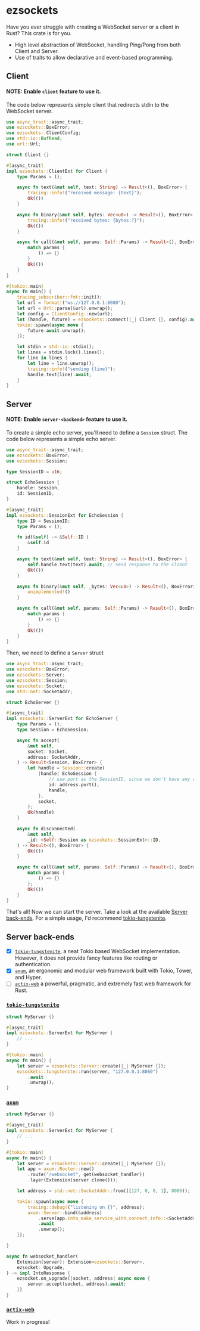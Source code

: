 # ezsockets

Have you ever struggle with creating a WebSocket server or a client in Rust? This crate is for you.

- High level abstraction of WebSocket, handling Ping/Pong from both Client and Server.
- Use of traits to allow declarative and event-based programming.

## Client

#### NOTE: Enable `client` feature to use it.

The code below represents simple client that redirects stdin to the WebSocket server.

```rust
use async_trait::async_trait;
use ezsockets::BoxError;
use ezsockets::ClientConfig;
use std::io::BufRead;
use url::Url;

struct Client {}

#[async_trait]
impl ezsockets::ClientExt for Client {
    type Params = ();

    async fn text(&mut self, text: String) -> Result<(), BoxError> {
        tracing::info!("received message: {text}");
        Ok(())
    }

    async fn binary(&mut self, bytes: Vec<u8>) -> Result<(), BoxError> {
        tracing::info!("received bytes: {bytes:?}");
        Ok(())
    }

    async fn call(&mut self, params: Self::Params) -> Result<(), BoxError> {
        match params {
            () => {}
        }
        Ok(())
    }
}

#[tokio::main]
async fn main() {
    tracing_subscriber::fmt::init();
    let url = format!("ws://127.0.0.1:8080");
    let url = Url::parse(&url).unwrap();
    let config = ClientConfig::new(url);
    let (handle, future) = ezsockets::connect(|_| Client {}, config).await;
    tokio::spawn(async move {
        future.await.unwrap();
    });

    let stdin = std::io::stdin();
    let lines = stdin.lock().lines();
    for line in lines {
        let line = line.unwrap();
        tracing::info!("sending {line}");
        handle.text(line).await;
    }
}
```


## Server

#### NOTE: Enable `server-<backend>` feature to use it.

To create a simple echo server, you'll need to define a `Session` struct.
The code below represents a simple echo server.

```rust
use async_trait::async_trait;
use ezsockets::BoxError;
use ezsockets::Session;

type SessionID = u16;

struct EchoSession {
    handle: Session,
    id: SessionID,
}

#[async_trait]
impl ezsockets::SessionExt for EchoSession {
    type ID = SessionID;
    type Params = ();

    fn id(&self) -> &Self::ID {
        &self.id
    }

    async fn text(&mut self, text: String) -> Result<(), BoxError> {
        self.handle.text(text).await; // Send response to the client
        Ok(())
    }

    async fn binary(&mut self, _bytes: Vec<u8>) -> Result<(), BoxError> {
        unimplemented!()
    }

    async fn call(&mut self, params: Self::Params) -> Result<(), BoxError> {
        match params {
            () => {}
        }
        Ok(())
    }
}
```

Then, we need to define a `Server` struct


```rust
use async_trait::async_trait;
use ezsockets::BoxError;
use ezsockets::Server;
use ezsockets::Session;
use ezsockets::Socket;
use std::net::SocketAddr;

struct EchoServer {}

#[async_trait]
impl ezsockets::ServerExt for EchoServer {
    type Params = ();
    type Session = EchoSession;

    async fn accept(
        &mut self,
        socket: Socket,
        address: SocketAddr,
    ) -> Result<Session, BoxError> {
        let handle = Session::create(
            |handle| EchoSession {
                // use port as the SessionID, since we don't have any other meaningful information about the client
                id: address.port(),
                handle,
            },
            socket,
        );
        Ok(handle)
    }

    async fn disconnected(
        &mut self,
        _id: <Self::Session as ezsockets::SessionExt>::ID,
    ) -> Result<(), BoxError> {
        Ok(())
    }

    async fn call(&mut self, params: Self::Params) -> Result<(), BoxError> {
        match params {
            () => {}
        };
        Ok(())
    }
}
```

That's all! Now we can start the server. Take a look at the available [Server back-ends](#server-back-ends). For a simple usage, I'd recommend [tokio-tungstenite](#tokio-tungstenite).

## Server back-ends

- [x] [`tokio-tungstenite`](#tokio-tungstenite), a neat Tokio based WebSocket implementation. However, it does not provide fancy features like routing or authentication.
- [x] [`axum`](#axum), an ergonomic and modular web framework built with Tokio, Tower, and Hyper.
- [ ] [`actix-web`](#actix-web) a powerful, pragmatic, and extremely fast web framework for Rust.

### [`tokio-tungstenite`](https://github.com/snapview/tokio-tungstenite)

```rust
struct MyServer {}

#[async_trait]
impl ezsockets::ServerExt for MyServer {
    // ...
}

#[tokio::main]
async fn main() {
    let server = ezsockets::Server::create(|_| MyServer {});
    ezsockets::tungstenite::run(server, "127.0.0.1:8080")
        .await
        .unwrap();
}
```

### [`axum`](https://github.com/tokio-rs/axum)

```rust
struct MyServer {}

#[async_trait]
impl ezsockets::ServerExt for MyServer {
    // ...
}

#[tokio::main]
async fn main() {
    let server = ezsockets::Server::create(|_| MyServer {});
    let app = axum::Router::new()
        .route("/websocket", get(websocket_handler))
        .layer(Extension(server.clone()));

    let address = std::net::SocketAddr::from(([127, 0, 0, 1], 8080));

    tokio::spawn(async move {
        tracing::debug!("listening on {}", address);
        axum::Server::bind(&address)
            .serve(app.into_make_service_with_connect_info::<SocketAddr, _>())
            .await
            .unwrap();
    });

}

async fn websocket_handler(
    Extension(server): Extension<ezsockets::Server>,
    ezsocket: Upgrade,
) -> impl IntoResponse {
    ezsocket.on_upgrade(|socket, address| async move {
        server.accept(socket, address).await;
    })
}
```

### [`actix-web`](https://github.com/actix/actix-web)

Work in progress!
